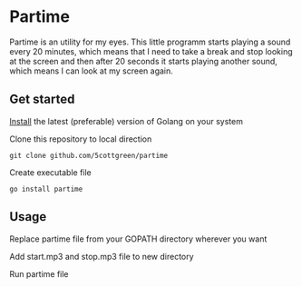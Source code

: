 # Partime
Partime is an utility for my eyes. This little programm starts playing a sound every 20 minutes,
which means that I need to take a break and stop looking at the screen and then after 20 seconds it 
starts playing another sound, which means I can look at my screen again.

## Get started
[Install](https://go.dev/doc/install) the latest (preferable) version of Golang on your system

Clone this repository to local direction
```
git clone github.com/5cottgreen/partime
```

Create executable file
```
go install partime
```
## Usage
Replace partime file from your GOPATH directory wherever you want

Add start.mp3 and stop.mp3 file to new directory

Run partime file